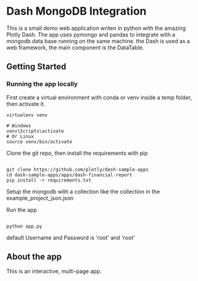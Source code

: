 # Dash MongoDB Integration

This is a small demo web application writen in python with the amazing Plotly Dash.
The app uses pymongo and pandas to integrate with a mongodb data base running on the same machine.
the Dash is used as a web framework, the main component is the DataTable.

## Getting Started

### Running the app locally

First create a virtual environment with conda or venv inside a temp folder, then activate it.

```
virtualenv venv

# Windows
venv\Scripts\activate
# Or Linux
source venv/bin/activate

```

Clone the git repo, then install the requirements with pip

```

git clone https://github.com/plotly/dash-sample-apps
cd dash-sample-apps/apps/dash-financial-report
pip install -r requirements.txt

```

Setup the mongodb with a collection like the collection in the example_project_json.json


Run the app

```

python app.py

```

default Username and Password is 'root' and 'root'

## About the app

This is an interactive, multi-page app.


